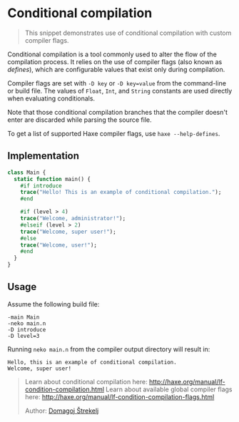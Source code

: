 [tags]: / "conditional-compilation,branching"

# Conditional compilation

> This snippet demonstrates use of conditional compilation with custom compiler flags.

Conditional compilation is a tool commonly used to alter the flow of the compilation process. It relies on the use of compiler flags (also known as _defines_), which are configurable values that exist only during compilation.

Compiler flags are set with `-D key` or `-D key=value` from the command-line or build file. The values of `Float`, `Int`, and `String` constants are used directly when evaluating conditionals.

Note that those conditional compilation branches that the compiler doesn't enter are discarded while parsing the source file.

To get a list of supported Haxe compiler flags, use `haxe --help-defines`.

## Implementation
```haxe
class Main {
  static function main() {
    #if introduce
    trace("Hello! This is an example of conditional compilation.");
    #end

    #if (level > 4)
    trace("Welcome, administrator!");
    #elseif (level > 2)
    trace("Welcome, super user!");
    #else
    trace("Welcome, user!");
    #end
  }
}
```

## Usage

Assume the following build file:

```
-main Main
-neko main.n
-D introduce
-D level=3
```

Running `neko main.n` from the compiler output directory will result in:

```
Hello, this is an example of conditional compilation.
Welcome, super user!
```

> Learn about conditional compilation here: <http://haxe.org/manual/lf-condition-compilation.html>
> Learn about available global compiler flags here: <http://haxe.org/manual/lf-condition-compilation-flags.html>
>
> Author: [Domagoj Štrekelj](http://github.com/dstrekelj)
